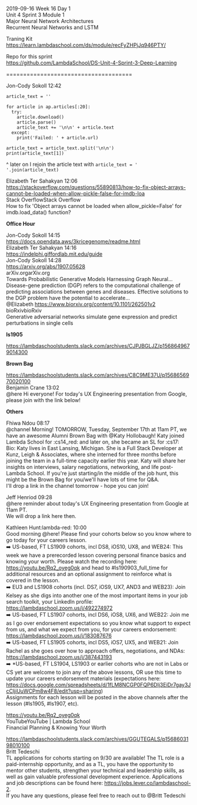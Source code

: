 2019-09-16 Week 16 Day 1    
Unit 4 Sprint 3 Module 1    
Major Neural Network Architectures  
Recurrent Neural Networks and LSTM  
     
Traning Kit     
https://learn.lambdaschool.com/ds/module/recFyZHPjJq946PTY/          

Repo for this sprint  
https://github.com/LambdaSchool/DS-Unit-4-Sprint-3-Deep-Learning     

=====================================

Jon-Cody Sokoll 12:42
```
article_text = ''

for article in ap.articles[:20]:
  try:
    article.download()
    article.parse()
    article_text += '\n\n' + article.text
  except:
    print('Failed: ' + article.url)
  
article_text = article_text.split('\n\n')
print(article_text[1])
```
^ later on I rejoin the article text with `article_text = '  '.join(article_text)`

Elizabeth Ter Sahakyan 12:06     
https://stackoverflow.com/questions/55890813/how-to-fix-object-arrays-cannot-be-loaded-when-allow-pickle-false-for-imdb-loa    
Stack OverflowStack Overflow     
How to fix 'Object arrays cannot be loaded when allow_pickle=False' for imdb.load_data() function?  

**Office Hour**    

Jon-Cody Sokoll 14:15   
https://docs.opendata.aws/3kricegenome/readme.html   
Elizabeth Ter Sahakyan 14:16  
https://indelphi.giffordlab.mit.edu/guide   
Jon-Cody Sokoll 14:28   
https://arxiv.org/abs/1907.05628   
arXiv.orgarXiv.org   
Towards Probabilistic Generative Models Harnessing Graph Neural...   
Disease-gene prediction (DGP) refers to the computational challenge of predicting associations between genes and diseases. Effective solutions to the DGP problem have the potential to accelerate...   
@Elizabeth https://www.biorxiv.org/content/10.1101/262501v2   
bioRxivbioRxiv   
Generative adversarial networks simulate gene expression and predict perturbations in single cells    

**ls1905**  

https://lambdaschoolstudents.slack.com/archives/CJPJBGLJZ/p1568649679014300

**Brown Bag**     

https://lambdaschoolstudents.slack.com/archives/C8C9ME37U/p1568656970020100   
Benjamin Crane 13:02   
@here Hi everyone! For today's UX Engineering presentation from Google, please join with the link below!   

**Others** 

Fhiwa Ndou 08:17  
@channel Morning! TOMORROW, Tuesday, September 17th at 11am PT, we have an awesome Alumni Brown Bag with @Katy Hollobaugh! Katy joined Lambda School for  :cs14_red: and later on, she became an SL for :cs17:   
Bio: Katy lives in East Lansing, Michigan. She is a Full Stack Developer at Kunz, Leigh & Associates, where she interned for three months before joining the team in a full-time capacity earlier this year. Katy will share her insights on interviews, salary negotiations, networking, and life post-Lambda School. If you're just starting/in the middle of the job hunt, this might be the Brown Bag for you/we'll have lots of time for Q&A.  
I'll drop a link in the channel tomorrow - hope you can join!  

Jeff Henriod 09:28   
@here reminder about today's UX Engineering presentation from Google at 11am PT.    
We will drop a link here then.   

Kathleen Hunt:lambda-red: 10:00   
Good morning @here! Please find your cohorts below so you know where to go today for your careers lesson.   
:arrow_right: US-based, FT LS1909 cohorts, incl DS8, iOS10, UX8, and WEB24: This week we have a prerecorded lesson covering personal finance basics and knowing your worth. Please watch the recording here: https://youtu.be/Rq2_oyeg0qk and head to #ls190903_full_time for additional resources and an optional assignment to reinforce what is covered in the lesson.   
:arrow_right: EU3 and LS1908 cohorts (incl. DS7, iOS9, UX7, AND3 and WEB23): Join Kelsey as she digs into another one of the most important items in your job search toolkit, your LinkedIn profile: https://lambdaschool.zoom.us/j/492274972   
:arrow_right: US-based, FT LS1907 cohorts, incl DS6, iOS8, UX6, and WEB22: Join me as I go over endorsement expectations so you know what support to expect from us, and what we expect from you, for your careers endorsement: https://lambdaschool.zoom.us/j/183087676   
:arrow_right: US-based, FT LS1905 cohorts, incl DS5, iOS7, UX5, and WEB21: Join Rachel as she goes over how to approach offers, negotiations, and NDAs: https://lambdaschool.zoom.us/j/387443193   
:arrow_right: *US-based, FT LS1904, LS1903 or earlier cohorts who are not in Labs or CS yet are welcome to join any of the above lessons, OR use this time to update your careers endorsement materials (expectations here:    https://docs.google.com/spreadsheets/d/1fLM8NCGP0FQP6DIj3EiDr7gay3JcCljiUuWCPm8w4F8/edit?usp=sharing)  
Assignments for each lesson will be posted in the above channels after the lesson (#ls1905, #ls1907, etc).

https://youtu.be/Rq2_oyeg0qk      
YouTubeYouTube | Lambda School  
Financial Planning & Knowing Your Worth   

https://lambdaschoolstudents.slack.com/archives/GGUTEGALS/p1568603198010100   
Britt Tedeschi   
TL applications for cohorts starting on 9/30 are available! The TL role is a paid-internship opportunity, and as a TL, you have the opportunity to mentor other students, strengthen your technical and leadership skills, as well as gain valuable professional development experience. Applications and job descriptions can be found here: https://jobs.lever.co/lambdaschool-2.   
If you have any questions, please feel free to reach out to @Britt Tedeschi   



